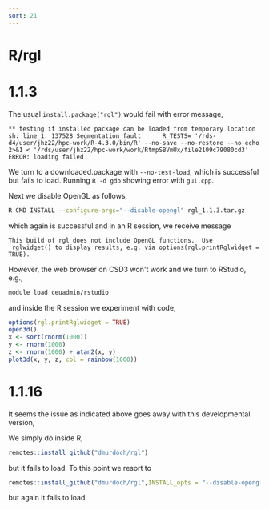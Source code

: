 ```yaml
---
sort: 21
---
```


# R/rgl

# 1.1.3

The usual `install.package("rgl")` would fail with error message,

```
** testing if installed package can be loaded from temporary location
sh: line 1: 137528 Segmentation fault      R_TESTS= '/rds-d4/user/jhz22/hpc-work/R-4.3.0/bin/R' --no-save --no-restore --no-echo 2>&1 < '/rds/user/jhz22/hpc-work/work/RtmpSBVmUx/file2109c79080cd3'
ERROR: loading failed
```

We turn to a downloaded.package with `--no-test-load`, which is successful but fails to load. Running `R -d gdb` showing error with `gui.cpp`.

Next we disable OpenGL as follows,

```bash
R CMD INSTALL --configure-args="--disable-opengl" rgl_1.1.3.tar.gz
```

which again is successful and in an R session, we receive message

```
This build of rgl does not include OpenGL functions.  Use
 rglwidget() to display results, e.g. via options(rgl.printRglwidget = TRUE).
```

However, the web browser on CSD3 won't work and we turn to RStudio, e.g.,

```bash
module load ceuadmin/rstudio
```

and inside the R session we experiment with code,

```r
options(rgl.printRglwidget = TRUE)
open3d()
x <- sort(rnorm(1000))
y <- rnorm(1000)
z <- rnorm(1000) + atan2(x, y)
plot3d(x, y, z, col = rainbow(1000))
```

# 1.1.16

It seems the issue as indicated above goes away with this developmental version,

We simply do inside R,

```r
remotes::install_github("dmurdoch/rgl")
```

but it fails to load. To this point we resort to

```r
remotes::install_github("dmurdoch/rgl",INSTALL_opts = "--disable-opengl")
```

but again it fails to load.

